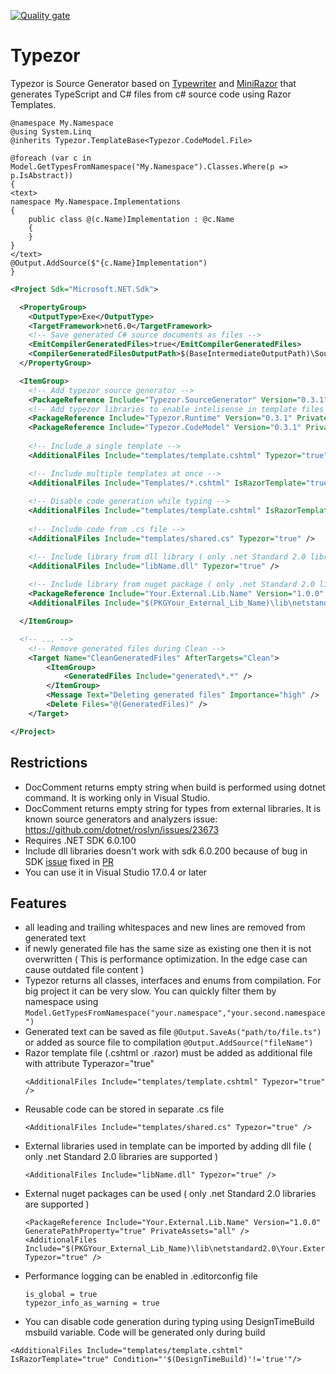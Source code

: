 [![Quality gate](https://sonarcloud.io/api/project_badges/quality_gate?project=ReactiveThings_Typezor)](https://sonarcloud.io/summary/new_code?id=ReactiveThings_Typezor)

# Typezor
Typezor is Source Generator based on [Typewriter](http://frhagn.github.io/Typewriter) and [MiniRazor](https://github.com/Tyrrrz/MiniRazor) that generates TypeScript and C# files from c# source code using Razor Templates.

```razor
@namespace My.Namespace
@using System.Linq
@inherits Typezor.TemplateBase<Typezor.CodeModel.File>

@foreach (var c in Model.GetTypesFromNamespace("My.Namespace").Classes.Where(p => p.IsAbstract))
{
<text>
namespace My.Namespace.Implementations
{
    public class @(c.Name)Implementation : @c.Name
    {
    }
}
</text>
@Output.AddSource($"{c.Name}Implementation")
}
```

```xml
<Project Sdk="Microsoft.NET.Sdk">

  <PropertyGroup>
    <OutputType>Exe</OutputType>
    <TargetFramework>net6.0</TargetFramework>
    <!-- Save generated C# source documents as files -->
    <EmitCompilerGeneratedFiles>true</EmitCompilerGeneratedFiles>
    <CompilerGeneratedFilesOutputPath>$(BaseIntermediateOutputPath)\SourceGeneratorFiles</CompilerGeneratedFilesOutputPath>
  </PropertyGroup>

  <ItemGroup>
    <!-- Add typezor source generator -->
    <PackageReference Include="Typezor.SourceGenerator" Version="0.3.1" PrivateAssets="analyzer" />
    <!-- Add typezor libraries to enable intelisense in template files -->
    <PackageReference Include="Typezor.Runtime" Version="0.3.1" PrivateAssets="all" />
    <PackageReference Include="Typezor.CodeModel" Version="0.3.1" PrivateAssets="all" />
      
    <!-- Include a single template -->
    <AdditionalFiles Include="templates/template.cshtml" Typezor="true" />

    <!-- Include multiple templates at once -->
    <AdditionalFiles Include="Templates/*.cshtml" IsRazorTemplate="true" />
    
    <!-- Disable code generation while typing -->
    <AdditionalFiles Include="templates/template.cshtml" IsRazorTemplate="true" Condition="'$(DesignTimeBuild)'!='true'"/>
    
    <!-- Include code from .cs file -->
    <AdditionalFiles Include="templates/shared.cs" Typezor="true" /> 

    <!-- Include library from dll library ( only .net Standard 2.0 libraries are supported ) -->
    <AdditionalFiles Include="libName.dll" Typezor="true" />
      
    <!-- Include library from nuget package ( only .net Standard 2.0 libraries are supported ) -->
    <PackageReference Include="Your.External.Lib.Name" Version="1.0.0" GeneratePathProperty="true" PrivateAssets="all" />
    <AdditionalFiles Include="$(PKGYour_External_Lib_Name)\lib\netstandard2.0\Your.External.Lib.Name.dll" Typezor="true" />

  </ItemGroup>

  <!-- ... -->
    <!-- Remove generated files during Clean -->
    <Target Name="CleanGeneratedFiles" AfterTargets="Clean">
        <ItemGroup>
            <GeneratedFiles Include="generated\*.*" />
        </ItemGroup>
        <Message Text="Deleting generated files" Importance="high" />
        <Delete Files="@(GeneratedFiles)" />
    </Target>

</Project>
```

## Restrictions
- DocComment returns empty string when build is performed using dotnet command. It is working only in Visual Studio.
- DocComment returns empty string for types from external libraries. It is known source generators and analyzers issue: https://github.com/dotnet/roslyn/issues/23673
- Requires .NET SDK 6.0.100
- Include dll libraries doesn't work with sdk 6.0.200 because of bug in SDK [issue](https://developercommunity.visualstudio.com/t/NET-SDK-60200-breaks-build-due-to-CS2/1667603?ref=native&refTime=1645007418972&refUserId=91f26041-a17a-4035-a156-3704387e57e3) fixed in [PR](https://github.com/dotnet/roslyn/pull/59660)
- You can use it in Visual Studio 17.0.4 or later

## Features
- all leading and trailing whitespaces and new lines are removed from generated text
- if newly generated file has the same size as existing one then it is not overwritten ( This is performance optimization. In the edge case can cause outdated file content )
- Typezor returns all classes, interfaces and enums from compilation. For big project it can be very slow. You can quickly filter them by namespace using 
``Model.GetTypesFromNamespace("your.namespace","your.second.namespace")``
- Generated text can be saved as file ``@Output.SaveAs("path/to/file.ts")`` or added as source file to compilation ``@Output.AddSource("fileName")``
- Razor template file (.cshtml or .razor) must be added as additional file with attribute Typerazor="true" 
  ```
  <AdditionalFiles Include="templates/template.cshtml" Typezor="true" />
  ```
- Reusable code can be stored in separate .cs file 
  ```
  <AdditionalFiles Include="templates/shared.cs" Typezor="true" />
  ```
- External libraries used in template can be imported by adding dll file ( only .net Standard 2.0 libraries are supported )
  ```
  <AdditionalFiles Include="libName.dll" Typezor="true" />
  ``` 
- External nuget packages can be used ( only .net Standard 2.0 libraries are supported )
  ```
  <PackageReference Include="Your.External.Lib.Name" Version="1.0.0" GeneratePathProperty="true" PrivateAssets="all" />
  <AdditionalFiles Include="$(PKGYour_External_Lib_Name)\lib\netstandard2.0\Your.External.Lib.Name.dll" Typezor="true" />
  ```
- Performance logging can be enabled in .editorconfig file
  ```
  is_global = true 
  typezor_info_as_warning = true
  ```
- You can disable code generation during typing using DesignTimeBuild msbuild variable. Code will be generated only during build
 ```
 <AdditionalFiles Include="templates/template.cshtml" IsRazorTemplate="true" Condition="'$(DesignTimeBuild)'!='true'"/>
 ```
